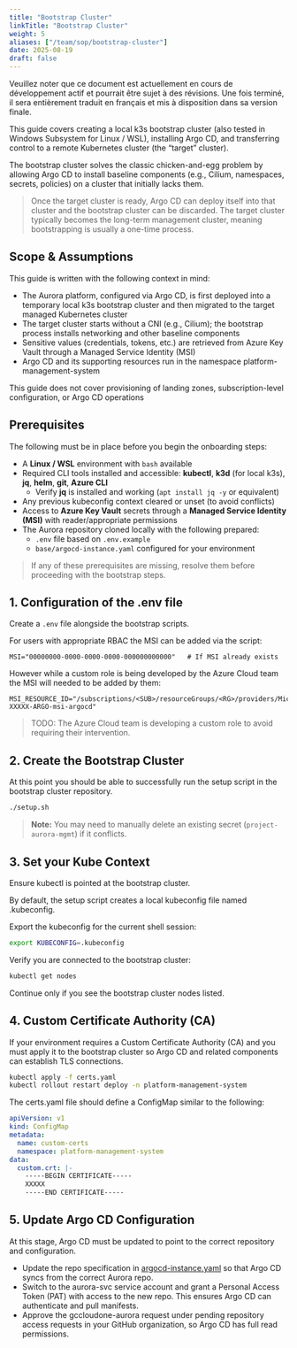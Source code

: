 ```yaml
---
title: "Bootstrap Cluster"
linkTitle: "Bootstrap Cluster"
weight: 5
aliases: ["/team/sop/bootstrap-cluster"]
date: 2025-08-19
draft: false
---
```


<gcds-alert alert-role="danger" container="full" heading="Avis de traduction" hide-close-btn="true" hide-role-icon="false" is-fixed="false" class="hydrated mb-400">
<gcds-text>Veuillez noter que ce document est actuellement en cours de développement actif et pourrait être sujet à des révisions. Une fois terminé, il sera entièrement traduit en français et mis à disposition dans sa version finale.</gcds-text>
</gcds-alert>

This guide covers creating a local k3s bootstrap cluster (also tested in Windows Subsystem for Linux / WSL), installing Argo CD, and transferring control to a remote Kubernetes cluster (the “target” cluster).

The bootstrap cluster solves the classic chicken-and-egg problem by allowing Argo CD to install baseline components (e.g., Cilium, namespaces, secrets, policies) on a cluster that initially lacks them.

> Once the target cluster is ready, Argo CD can deploy itself into that cluster and the bootstrap cluster can be discarded. The target cluster typically becomes the long-term management cluster, meaning bootstrapping is usually a one-time process.

## Scope & Assumptions

This guide is written with the following context in mind:

- The Aurora platform, configured via Argo CD, is first deployed into a temporary local k3s bootstrap cluster and then migrated to the target managed Kubernetes cluster
- The target cluster starts without a CNI (e.g., Cilium); the bootstrap process installs networking and other baseline components
- Sensitive values (credentials, tokens, etc.) are retrieved from Azure Key Vault through a Managed Service Identity (MSI)
- Argo CD and its supporting resources run in the namespace platform-management-system

This guide does not cover provisioning of landing zones, subscription-level configuration, or Argo CD operations

## Prerequisites

The following must be in place before you begin the onboarding steps:

- A **Linux / WSL** environment with `bash` available
- Required CLI tools installed and accessible: **kubectl**, **k3d** (for local k3s), **jq**, **helm**, **git**, **Azure CLI**
  - Verify **jq** is installed and working (`apt install jq -y` or equivalent)
- Any previous kubeconfig context cleared or unset (to avoid conflicts)
- Access to **Azure Key Vault** secrets through a **Managed Service Identity (MSI)** with reader/appropriate permissions
- The Aurora repository cloned locally with the following prepared:
  - `.env` file based on `.env.example`
  - `base/argocd-instance.yaml` configured for your environment

> If any of these prerequisites are missing, resolve them before proceeding with the bootstrap steps.

## 1. Configuration of the .env file

Create a `.env` file alongside the bootstrap scripts.

For users with appropriate RBAC the MSI can be added via the script:

```dotenv
MSI="00000000-0000-0000-0000-000000000000"   # If MSI already exists
```

However while a custom role is being developed by the Azure Cloud team the MSI will needed to be added by them:

```dotenv
MSI_RESOURCE_ID="/subscriptions/<SUB>/resourceGroups/<RG>/providers/Microsoft.ManagedIdentity/userAssignedIdentities/XXXX-XXXXX-ARGO-msi-argocd"
```

> TODO: The Azure Cloud team is developing a custom role to avoid requiring their intervention.

## 2. Create the Bootstrap Cluster

At this point you should be able to successfully run the setup script in the bootstrap cluster repository.

```sh
./setup.sh
```

> **Note:** You may need to manually delete an existing secret (`project-aurora-mgmt`) if it conflicts.

## 3. Set your Kube Context

Ensure kubectl is pointed at the bootstrap cluster.

By default, the setup script creates a local kubeconfig file named .kubeconfig.

Export the kubeconfig for the current shell session:

```sh
export KUBECONFIG=.kubeconfig
```

Verify you are connected to the bootstrap cluster:

```sh
kubectl get nodes
```

Continue only if you see the bootstrap cluster nodes listed.

## 4. Custom Certificate Authority (CA)

If your environment requires a Custom Certificate Authority (CA) and you must apply it to the bootstrap cluster so Argo CD and related components can establish TLS connections.

```sh
kubectl apply -f certs.yaml
kubectl rollout restart deploy -n platform-management-system
```

The certs.yaml file should define a ConfigMap similar to the following:

```yaml
apiVersion: v1
kind: ConfigMap
metadata:
  name: custom-certs
  namespace: platform-management-system
data:
  custom.crt: |-
    -----BEGIN CERTIFICATE-----
    XXXXX
    -----END CERTIFICATE-----
```

## 5. Update Argo CD Configuration

At this stage, Argo CD must be updated to point to the correct repository and configuration.

* Update the repo specification in [argocd-instance.yaml](https://github.com/gccloudone-aurora/bootstrap-cluster/blob/main/base/argocd-instance.yaml) so that Argo CD syncs from the correct Aurora repo.
* Switch to the aurora-svc service account and grant a Personal Access Token (PAT) with access to the new repo. This ensures Argo CD can authenticate and pull manifests.
* Approve the gccloudone-aurora request under pending repository access requests in your GitHub organization, so Argo CD has full read permissions.
